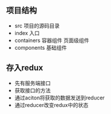 ## 项目结构
- src 项目的源码目录
- index 入口
- containers 容器组件 页面级组件
- components 基础组件

## 存入redux
- 先有服务端接口
- 获取接口的方法
- 通过aciton将获取的数据发送到reducer
- 通过reducer改变redux中的状态
